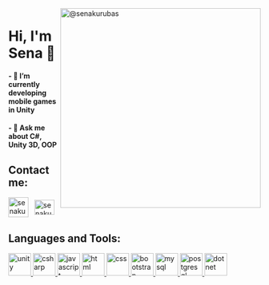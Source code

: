 <img align="right" src="https://user-images.githubusercontent.com/109519598/213156610-d561b5b0-3f63-40a2-801e-ed91c090794d.gif" alt="@senakurubas" height="400" width="400" />
<h1 align="left">Hi, I'm Sena 👋 </h1>


<h4> - 🌱 I’m currently developing mobile games in Unity </h4>

<h4> - 💬 Ask me about C#, Unity 3D, OOP </h4>

<h2 align="left">Contact me:</h2>
<p align="left">
<a href="mailto:senakurubas@hotmail.com" target="blank"><img align="center" src="https://user-images.githubusercontent.com/109519598/213220064-e4523368-b1de-44d8-b9ab-5b98e6f82839.png" alt="senakurubas" height="40" width="40" /></a>  &nbsp;  <a href="https://www.linkedin.com/in/senakurubas/" target="blank"><img align="center" src="https://raw.githubusercontent.com/rahuldkjain/github-profile-readme-generator/master/src/images/icons/Social/linked-in-alt.svg" alt="senakurubas/" height="30" width="40" /></a>
</p>


<h2 align="left">Languages and Tools:</h2>

<a href="https://unity.com" target="_blank" rel="noreferrer"> <img src="https://user-images.githubusercontent.com/109519598/213221491-e90fe952-72ad-4de3-877c-500823a298ce.png" alt="unity" width="45" height="45"/> </a>
<a href="https://learn.microsoft.com/en-us/dotnet/csharp/" target="_blank" rel="noreferrer"> <img src="https://user-images.githubusercontent.com/109519598/213226708-f63fb415-7b22-447a-ae92-ccfe0322e56d.png" alt="csharp" width="45" height="45"/> </a>
<a href="https://www.javascript.com" target="_blank" rel="noreferrer"> <img src="https://user-images.githubusercontent.com/109519598/213230677-78130f7a-3e76-4535-a3ad-c1341ab175a8.png" alt="javascript" width="45" height="45"/> </a>
<a href="https://www.w3schools.com/html/" target="_blank" rel="noreferrer"> <img src="https://user-images.githubusercontent.com/109519598/213227755-1b4650fe-83e9-4732-8ef8-afd71c8b7d0a.png" alt="html" width="45" height="45"/> </a> 
<a href="https://www.w3schools.com/css/" target="_blank" rel="noreferrer"> <img src="https://user-images.githubusercontent.com/109519598/213228759-f1a510a8-3596-4615-a510-28d9c92d35a6.png" alt="css" width="45" height="45"/> </a>
<a href="https://getbootstrap.com" target="_blank" rel="noreferrer"> <img src="https://user-images.githubusercontent.com/109519598/213231600-9ee7ec9e-7e40-4709-aff0-b8103ea01030.png" alt="bootstrap" width="45" height="45"/> </a>
<a href="https://www.mysql.com" target="_blank" rel="noreferrer"> <img src="https://user-images.githubusercontent.com/109519598/213233407-86b9f415-16f5-4db5-9785-851923b1ffad.png" alt="mysql" width="45" height="45"/> </a>
<a href="https://www.postgresql.org" target="_blank" rel="noreferrer"> <img src="https://user-images.githubusercontent.com/109519598/213234062-e768c0e0-dae5-4c57-866a-c0fa7d33b71d.png" alt="postgresql" width="45" height="45"/> </a>
<a href="https://learn.microsoft.com/tr-tr/dotnet/core/introduction" target="_blank" rel="noreferrer"> <img src="https://user-images.githubusercontent.com/109519598/213235133-765c166d-bb7a-459a-975a-e8a457108aac.png" alt="dotnet" width="45" height="45"/> </a>



